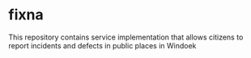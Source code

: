 # fixna
This repository contains service implementation that allows citizens to report incidents and defects in public places in Windoek
